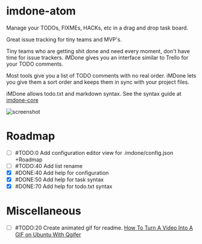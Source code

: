 # imdone-atom

Manage your TODOs, FIXMEs, HACKs, etc in a drag and drop task board.

Great issue tracking for tiny teams and MVP's.

Tiny teams who are getting shit done and need every moment, don't have time for issue trackers.  iMDone gives you an interface similar to Trello for your TODO comments.

Most tools give you a list of TODO comments with no real order.  iMDone lets you give them a sort order and keeps them in sync with your project files.

iMDone allows todo.txt and markdown syntax.  See the syntax guide at [imdone-core](https://github.com/imdone/imdone-core#task-formats)

![screenshot](https://cloud.githubusercontent.com/assets/233505/8759929/bf40f3b2-2cc8-11e5-9db7-203bf8db1f74.png)

# Roadmap
- [ ] #TODO:0 Add configuration editor view for .imdone/config.json +Roadmap  
- [ ] #TODO:40 Add list rename
- [x] #DONE:40 Add help for configuration
- [x] #DONE:50 Add help for task syntax
- [x] #DONE:70 Add help for todo.txt syntax

# Miscellaneous
- [ ] #TODO:20 Create animated gif for readme. [How To Turn A Video Into A GIF on Ubuntu With Qgifer](http://www.omgubuntu.co.uk/2013/08/how-to-create-a-gif-from-video-on-ubuntu-with-qgifer)
